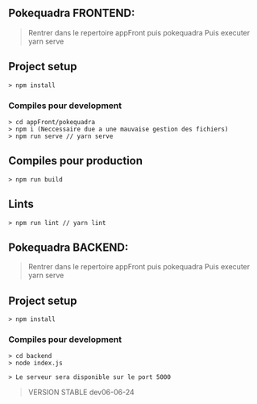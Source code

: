 ## Pokequadra FRONTEND:
> Rentrer dans le repertoire appFront puis pokequadra
> Puis executer yarn serve
## Project setup
```
> npm install
```

### Compiles pour development
```
> cd appFront/pokequadra
> npm i (Neccessaire due a une mauvaise gestion des fichiers)
> npm run serve // yarn serve

```

## Compiles pour production
```
> npm run build
```

## Lints
```
> npm run lint // yarn lint
```

## Pokequadra BACKEND:
> Rentrer dans le repertoire appFront puis pokequadra
> Puis executer yarn serve
## Project setup
```
> npm install
```

### Compiles pour development
```
> cd backend
> node index.js

> Le serveur sera disponible sur le port 5000
```


> VERSION STABLE dev06-06-24